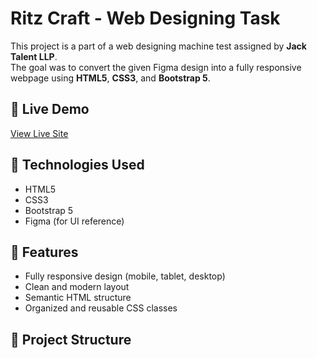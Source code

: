 # Ritz Craft - Web Designing Task

This project is a part of a web designing machine test assigned by **Jack Talent LLP**.  
The goal was to convert the given Figma design into a fully responsive webpage using **HTML5**, **CSS3**, and **Bootstrap 5**.

## 🚀 Live Demo
[View Live Site](https://ritz-craft-web-design.netlify.app)

## 🧩 Technologies Used
- HTML5  
- CSS3  
- Bootstrap 5  
- Figma (for UI reference)

## 📱 Features
- Fully responsive design (mobile, tablet, desktop)
- Clean and modern layout
- Semantic HTML structure
- Organized and reusable CSS classes

## 📂 Project Structure
